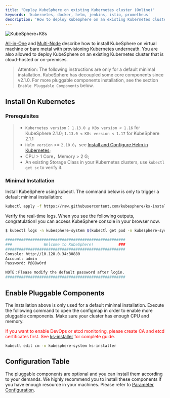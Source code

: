 ```yaml
---
title: "Deploy KubeSphere on existing Kubernetes cluster (Online)"
keywords: 'kubernetes, docker, helm, jenkins, istio, prometheus'
description: 'How to deploy KubeSphere on an existing Kubernetes cluster'
---
```


![KubeSphere+K8s](https://pek3b.qingstor.com/kubesphere-docs/png/20191123144507.png)

[All-in-One](../all-in-one) and [Multi-Node](../multi-node) describe how to install KubeSphere on virtual machine or bare metal with provisioning Kubernetes underneath. You are also allowed to deploy KubeSphere on an existing Kubernetes cluster that is cloud-hosted or on-premises.

> Attention: The following instructions are only for a default minimal installation. KubeSphere has decoupled some core components since v2.1.0. For more pluggable components installation, see the section `Enable Pluggable Components` below.

## Install On Kubernetes

### Prerequisites

> - `Kubernetes version`： `1.13.0 ≤ K8s version < 1.16` for KubeSphere 2.1.0; `1.13.0 ≤ K8s version < 1.17` for KubeSphere 2.1.1
> - `Helm version` >= `2.10.0`，see [Install and Configure Helm in Kubernetes](https://devopscube.com/install-configure-helm-kubernetes/);
> - CPU > 1 Core，Memory > 2 G;
> - An existing Storage Class in your Kubernetes clusters, use `kubectl get sc` to verify it.

### Minimal Installation

Install KubeSphere using kubectl. The command below is only to trigger a default minimal installation:

```bash
kubectl apply -f https://raw.githubusercontent.com/kubesphere/ks-installer/master/kubesphere-minimal.yaml
```

Verify the real-time logs. When you see the following outputs, congratulation! you can access KubeSphere console in your browser now.

```bash
$ kubectl logs -n kubesphere-system $(kubectl get pod -n kubesphere-system -l app=ks-install -o jsonpath='{.items[0].metadata.name}') -f

#####################################################
###              Welcome to KubeSphere!           ###
#####################################################
Console: http://10.128.0.34:30880
Account: admin
Password: P@88w0rd

NOTE：Please modify the default password after login.
#####################################################
```

## Enable Pluggable Components

The installation above is only used for a default minimal installation. Execute the following command to open the configmap in order to enable more pluggable components. Make sure your cluster has enough CPU and memory.

<font color=red>If you want to enable DevOps or etcd monitoring, please create CA and etcd certificates first. See [ks-installer](https://github.com/kubesphere/ks-installer/blob/master/README.md) for complete guide.</font>

```bash
kubectl edit cm -n kubesphere-system ks-installer
```

## Configuration Table

The pluggable components are optional and you can install them according to your demands. We highly recommend you to install these components if you have enough resource in your machines. Please refer to [Parameter Configuration](https://github.com/kubesphere/ks-installer/blob/master/README.md).
